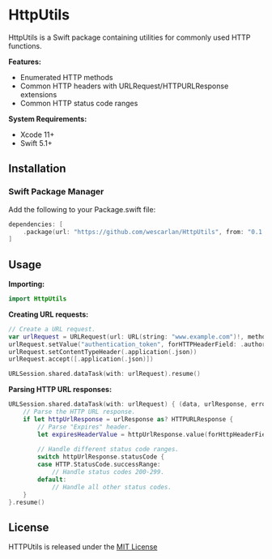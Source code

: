 # HttpUtils

HttpUtils is a Swift package containing utilities for commonly used HTTP functions.

**Features:**

* Enumerated HTTP methods
* Common HTTP headers with URLRequest/HTTPURLResponse extensions
* Common HTTP status code ranges

**System Requirements:**

* Xcode 11+
* Swift 5.1+


## Installation

### Swift Package Manager

Add the following to your Package.swift file:

```swift
dependencies: [
    .package(url: "https://github.com/wescarlan/HttpUtils", from: "0.1.1")
]
```

## Usage

**Importing:**

```swift
import HttpUtils
```

**Creating URL requests:**

```swift
// Create a URL request.
var urlRequest = URLRequest(url: URL(string: "www.example.com")!, method: .get)
urlRequest.setValue("authentication_token", forHTTPHeaderField: .authorization)
urlRequest.setContentTypeHeader(.application(.json))
urlRequest.accept([.application(.json)])

URLSession.shared.dataTask(with: urlRequest).resume()
```

**Parsing HTTP URL responses:**

```swift
URLSession.shared.dataTask(with: urlRequest) { (data, urlResponse, error) in
    // Parse the HTTP URL response.
    if let httpUrlResponse = urlResponse as? HTTPURLResponse {
        // Parse "Expires" header.
        let expiresHeaderValue = httpUrlResponse.value(forHttpHeaderField: .expires)
        
        // Handle different status code ranges.
        switch httpUrlResponse.statusCode {
        case HTTP.StatusCode.successRange:
            // Handle status codes 200-299.
        default:
            // Handle all other status codes.
    }
}.resume()
```


## License

HTTPUtils is released under the [MIT License](LICENSE)
